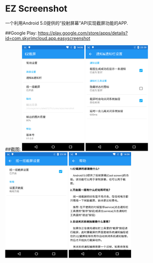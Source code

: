 # EZ Screenshot
一个利用Android 5.0提供的“投射屏幕”API实现截屏功能的APP.

##Google Play:
https://play.google.com/store/apps/details?id=com.skyrimcloud.app.easyscreenshot

##截图:
<img src="./art/screenshots/1.png" alt="Drawing" height="340px" width="200px" />
<img src="./art/screenshots/2.png" alt="Drawing" height="340px" width="200px" />
<img src="./art/screenshots/3.png" alt="Drawing" height="340px" width="200px" />
<img src="./art/screenshots/4.png" alt="Drawing" height="340px" width="200px" />
